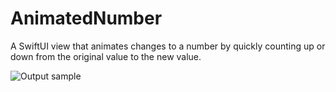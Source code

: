 # AnimatedNumber
A SwiftUI view that animates changes to a number by quickly counting up or down from the original value to the new value.

![Output sample](https://successware.net/gifs/AnimatedNumber.gif)
